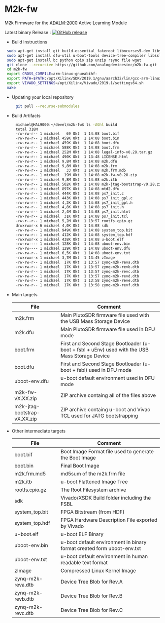 # M2k-fw
M2k Firmware for the [ADALM-2000](https://wiki.analog.com/university/tools/m2k "ADALM-2000 Wiki Page") Active Learning Module

Latest binary Release : [![GitHub release](https://img.shields.io/github/release/analogdevicesinc/m2k-fw.svg)](https://github.com/analogdevicesinc/m2k-fw/releases/latest)

* Build Instructions
```bash
 sudo apt-get install git build-essential fakeroot libncurses5-dev libssl-dev ccache
 sudo apt-get install dfu-util u-boot-tools device-tree-compiler libssl1.0-dev mtools
 sudo apt-get install bc python cpio zip unzip rsync file wget
 git clone --recursive https://github.com/analogdevicesinc/m2k-fw.git
 cd m2k-fw
 export CROSS_COMPILE=arm-linux-gnueabihf-
 export PATH=$PATH:/opt/Xilinx/SDK/2019.1/gnu/aarch32/lin/gcc-arm-linux-gnueabi/bin
 export VIVADO_SETTINGS=/opt/Xilinx/Vivado/2019.1/settings64.sh
 make

```
 
 * Updating your local repository 
 ```bash 
      git pull --recurse-submodules
  ```
 
* Build Artifacts
 ```bash
      michael@HAL9000:~/devel/m2k-fw$ ls -AGhl build
      total 318M
      -rw-rw-r-- 1 michael   69 Okt  1 14:08 boot.bif
      -rw-rw-r-- 1 michael 459K Okt  1 14:08 boot.bin
      -rw-rw-r-- 1 michael 459K Okt  1 14:08 boot.dfu
      -rw-rw-r-- 1 michael 588K Okt  1 14:08 boot.frm
      -rw-rw-r-- 1 michael 252M Okt  1 14:08 legal-info-v0.28.tar.gz
      -rw-rw-r-- 1 michael 490K Okt  1 13:48 LICENSE.html
      -rw-rw-r-- 1 michael 9,8M Okt  1 14:08 m2k.dfu
      -rw-rw-r-- 1 michael 9,8M Okt  1 14:08 m2k.frm
      -rw-rw-r-- 1 michael   33 Okt  1 14:08 m2k.frm.md5
      -rw-rw-r-- 1 michael  19M Okt  1 14:08 m2k-fw-v0.28.zip
      -rw-rw-r-- 1 michael 9,8M Okt  1 14:08 m2k.itb
      -rw-rw-r-- 1 michael 502K Okt  1 14:08 m2k-jtag-bootstrap-v0.28.zip
      -rw-r--r-- 1 michael 897K Okt  1 14:08 mtd2.dfu
      -rw-rw-r-- 1 michael 444K Okt  1 14:08 ps7_init.c
      -rw-rw-r-- 1 michael 443K Okt  1 14:08 ps7_init_gpl.c
      -rw-rw-r-- 1 michael 4,2K Okt  1 14:08 ps7_init_gpl.h
      -rw-rw-r-- 1 michael 4,8K Okt  1 14:08 ps7_init.h
      -rw-rw-r-- 1 michael 2,4M Okt  1 14:08 ps7_init.html
      -rw-rw-r-- 1 michael  31K Okt  1 14:08 ps7_init.tcl
      -rw-r--r-- 1 michael 5,2M Okt  1 13:57 rootfs.cpio.gz
      drwxrwxr-x 6 michael 4,0K Okt  1 14:08 sdk
      -rw-rw-r-- 1 michael 949K Okt  1 14:08 system_top.bit
      -rw-rw-r-- 1 michael 412K Okt  1 14:08 system_top.hdf
      -rwxrwxr-x 1 michael 438K Okt  1 14:08 u-boot.elf
      -rw-rw---- 1 michael 128K Okt  1 14:08 uboot-env.bin
      -rw-rw---- 1 michael 129K Okt  1 14:08 uboot-env.dfu
      -rw-rw-r-- 1 michael 6,5K Okt  1 14:08 uboot-env.txt
      -rwxrwxr-x 1 michael 3,7M Okt  1 13:45 zImage
      -rw-rw-r-- 1 michael  17K Okt  1 13:57 zynq-m2k-reva.dtb
      -rw-rw-r-- 1 michael  17K Okt  1 13:57 zynq-m2k-revb.dtb
      -rw-rw-r-- 1 michael  17K Okt  1 13:57 zynq-m2k-revc.dtb
      -rw-rw-r-- 1 michael  17K Okt  1 13:57 zynq-m2k-revd.dtb
      -rw-rw-r-- 1 michael  17K Okt  1 13:58 zynq-m2k-reve.dtb
      -rw-rw-r-- 1 michael  17K Okt  1 13:58 zynq-m2k-revf.dtb

 ```
 
 * Main targets
 
     | File  | Comment |
     | ------------- | ------------- | 
     | m2k.frm | Main PlutoSDR firmware file used with the USB Mass Storage Device |
     | m2k.dfu | Main PlutoSDR firmware file used in DFU mode |
     | boot.frm  | First and Second Stage Bootloader (u-boot + fsbl + uEnv) used with the USB Mass Storage Device |
     | boot.dfu  | First and Second Stage Bootloader (u-boot + fsbl) used in DFU mode |
     | uboot-env.dfu  | u-boot default environment used in DFU mode |
     | m2k-fw-vX.XX.zip  | ZIP archive containg all of the files above |
     | m2k-jtag-bootstrap-vX.XX.zip  | ZIP archive containg u-boot and Vivao TCL used for JATG bootstrapping |
 
  * Other intermediate targets

     | File  | Comment |
     | ------------- | ------------- |
     | boot.bif | Boot Image Format file used to generate the Boot Image |
     | boot.bin | Final Boot Image |
     | m2k.frm.md5 | md5sum of the m2k.frm file |
     | m2k.itb | u-boot Flattened Image Tree |
     | rootfs.cpio.gz | The Root Filesystem archive |
     | sdk | Vivado/XSDK Build folder including  the FSBL |
     | system_top.bit | FPGA Bitstream (from HDF) |
     | system_top.hdf | FPGA Hardware Description  File exported by Vivado |
     | u-boot.elf | u-boot ELF Binary |
     | uboot-env.bin | u-boot default environment in binary format created form uboot-env.txt |
     | uboot-env.txt | u-boot default environment in human readable text format |
     | zImage | Compressed Linux Kernel Image |
     | zynq-m2k-reva.dtb | Device Tree Blob for Rev.A |
     | zynq-m2k-revb.dtb | Device Tree Blob for Rev.B|  
     | zynq-m2k-revc.dtb | Device Tree Blob for Rev.C|  

 

